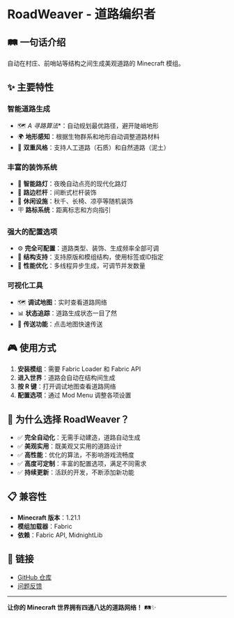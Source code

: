 # RoadWeaver - 道路编织者

## 🛤️ 一句话介绍
自动在村庄、前哨站等结构之间生成美观道路的 Minecraft 模组。

## ✨ 主要特性

### 智能道路生成
- 🗺️ **A* 寻路算法**：自动规划最优路径，避开陡峭地形
- 🌍 **地形感知**：根据生物群系和地形自动调整道路材料
- 🎨 **双重风格**：支持人工道路（石质）和自然道路（泥土）

### 丰富的装饰系统
- 🏮 **智能路灯**：夜晚自动点亮的现代化路灯
- 🚧 **路边栏杆**：间断式栏杆装饰
- 🎠 **休闲设施**：秋千、长椅、凉亭等随机装饰
- 🪧 **路标系统**：距离标志和方向指引

### 强大的配置选项
- ⚙️ **完全可配置**：道路类型、装饰、生成频率全部可调
- 🎯 **结构支持**：支持原版和模组结构，使用标签或ID指定
- 🔧 **性能优化**：多线程异步生成，可调节并发数量

### 可视化工具
- 🗺️ **调试地图**：实时查看道路网络
- 📊 **状态追踪**：道路生成状态一目了然
- 🚀 **传送功能**：点击地图快速传送

## 🎮 使用方式

1. **安装模组**：需要 Fabric Loader 和 Fabric API
2. **进入世界**：道路会自动在结构间生成
3. **按 R 键**：打开调试地图查看道路网络
4. **配置选项**：通过 Mod Menu 调整各项设置

## 🌟 为什么选择 RoadWeaver？

- ✅ **完全自动化**：无需手动建造，道路自动生成
- ✅ **美观实用**：既美观又实用的道路设计
- ✅ **高性能**：优化的算法，不影响游戏流畅度
- ✅ **高度可定制**：丰富的配置选项，满足不同需求
- ✅ **持续更新**：活跃的开发，不断添加新功能

## 📋 兼容性

- **Minecraft 版本**：1.21.1
- **模组加载器**：Fabric
- **依赖**：Fabric API, MidnightLib

## 🔗 链接

- [GitHub 仓库](https://github.com/shiroha-233/RoadWeaver)
- [问题反馈](https://github.com/shiroha-233/RoadWeaver/issues)

---

**让你的 Minecraft 世界拥有四通八达的道路网络！** 🛤️✨
